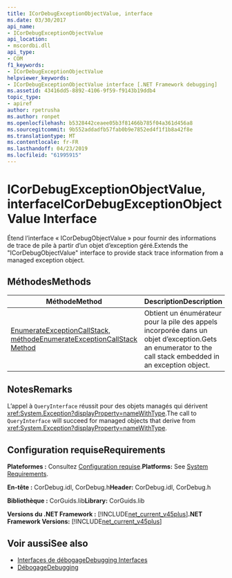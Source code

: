 ```yaml
---
title: ICorDebugExceptionObjectValue, interface
ms.date: 03/30/2017
api_name:
- ICorDebugExceptionObjectValue
api_location:
- mscordbi.dll
api_type:
- COM
f1_keywords:
- ICorDebugExceptionObjectValue
helpviewer_keywords:
- ICorDebugExceptionObjectValue interface [.NET Framework debugging]
ms.assetid: 43416dd5-8892-4106-9f59-f9143b19ddb4
topic_type:
- apiref
author: rpetrusha
ms.author: ronpet
ms.openlocfilehash: b5328442ceaee05b3f81466b785f04a361d456a8
ms.sourcegitcommit: 9b552addadfb57fab0b9e7852ed4f1f1b8a42f8e
ms.translationtype: MT
ms.contentlocale: fr-FR
ms.lasthandoff: 04/23/2019
ms.locfileid: "61995915"
---
```

# <a name="icordebugexceptionobjectvalue-interface"></a><span data-ttu-id="28d3b-102">ICorDebugExceptionObjectValue, interface</span><span class="sxs-lookup"><span data-stu-id="28d3b-102">ICorDebugExceptionObjectValue Interface</span></span>
<span data-ttu-id="28d3b-103">Étend l’interface « ICorDebugObjectValue » pour fournir des informations de trace de pile à partir d’un objet d’exception géré.</span><span class="sxs-lookup"><span data-stu-id="28d3b-103">Extends the "ICorDebugObjectValue" interface to provide stack trace information from a managed exception object.</span></span>  
  
## <a name="methods"></a><span data-ttu-id="28d3b-104">Méthodes</span><span class="sxs-lookup"><span data-stu-id="28d3b-104">Methods</span></span>  
  
|<span data-ttu-id="28d3b-105">Méthode</span><span class="sxs-lookup"><span data-stu-id="28d3b-105">Method</span></span>|<span data-ttu-id="28d3b-106">Description</span><span class="sxs-lookup"><span data-stu-id="28d3b-106">Description</span></span>|  
|------------|-----------------|  
|[<span data-ttu-id="28d3b-107">EnumerateExceptionCallStack, méthode</span><span class="sxs-lookup"><span data-stu-id="28d3b-107">EnumerateExceptionCallStack Method</span></span>](../../../../docs/framework/unmanaged-api/debugging/icordebugexceptionobjectvalue-enumerateexceptioncallstack-method.md)|<span data-ttu-id="28d3b-108">Obtient un énumérateur pour la pile des appels incorporée dans un objet d’exception.</span><span class="sxs-lookup"><span data-stu-id="28d3b-108">Gets an enumerator to the call stack embedded in an exception object.</span></span>|  
  
## <a name="remarks"></a><span data-ttu-id="28d3b-109">Notes</span><span class="sxs-lookup"><span data-stu-id="28d3b-109">Remarks</span></span>  
 <span data-ttu-id="28d3b-110">L’appel à `QueryInterface` réussit pour des objets managés qui dérivent <xref:System.Exception?displayProperty=nameWithType>.</span><span class="sxs-lookup"><span data-stu-id="28d3b-110">The call to `QueryInterface` will succeed for managed objects that derive from <xref:System.Exception?displayProperty=nameWithType>.</span></span>  
  
## <a name="requirements"></a><span data-ttu-id="28d3b-111">Configuration requise</span><span class="sxs-lookup"><span data-stu-id="28d3b-111">Requirements</span></span>  
 <span data-ttu-id="28d3b-112">**Plateformes :** Consultez [Configuration requise](../../../../docs/framework/get-started/system-requirements.md).</span><span class="sxs-lookup"><span data-stu-id="28d3b-112">**Platforms:** See [System Requirements](../../../../docs/framework/get-started/system-requirements.md).</span></span>  
  
 <span data-ttu-id="28d3b-113">**En-tête :** CorDebug.idl, CorDebug.h</span><span class="sxs-lookup"><span data-stu-id="28d3b-113">**Header:** CorDebug.idl, CorDebug.h</span></span>  
  
 <span data-ttu-id="28d3b-114">**Bibliothèque :** CorGuids.lib</span><span class="sxs-lookup"><span data-stu-id="28d3b-114">**Library:** CorGuids.lib</span></span>  
  
 <span data-ttu-id="28d3b-115">**Versions du .NET Framework :** [!INCLUDE[net_current_v45plus](../../../../includes/net-current-v45plus-md.md)]</span><span class="sxs-lookup"><span data-stu-id="28d3b-115">**.NET Framework Versions:** [!INCLUDE[net_current_v45plus](../../../../includes/net-current-v45plus-md.md)]</span></span>  
  
## <a name="see-also"></a><span data-ttu-id="28d3b-116">Voir aussi</span><span class="sxs-lookup"><span data-stu-id="28d3b-116">See also</span></span>

- [<span data-ttu-id="28d3b-117">Interfaces de débogage</span><span class="sxs-lookup"><span data-stu-id="28d3b-117">Debugging Interfaces</span></span>](../../../../docs/framework/unmanaged-api/debugging/debugging-interfaces.md)
- [<span data-ttu-id="28d3b-118">Débogage</span><span class="sxs-lookup"><span data-stu-id="28d3b-118">Debugging</span></span>](../../../../docs/framework/unmanaged-api/debugging/index.md)

